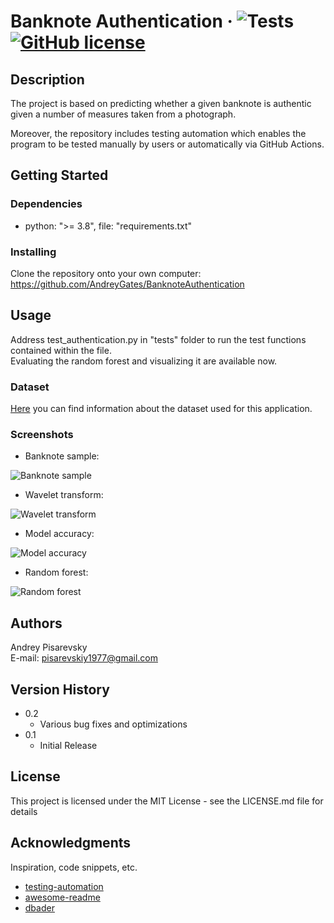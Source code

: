 # Banknote Authentication &middot; ![Tests](https://github.com/AndreyGates/BanknoteAuthentication/actions/workflows/tests.yml/badge.svg) [![GitHub license](https://img.shields.io/badge/license-MIT-blue.svg?style=flat-square)](https://github.com/your/your-project/blob/master/LICENSE)

## Description

The project is based on predicting whether a given banknote is authentic given a number of measures taken from a photograph.

Moreover, the repository includes testing automation which enables the program to be tested manually by users or automatically via GitHub Actions.

## Getting Started

### Dependencies

* python: ">= 3.8", file: "requirements.txt" 

### Installing

Clone the repository onto your own computer: https://github.com/AndreyGates/BanknoteAuthentication

## Usage

Address test_authentication.py in "tests" folder to run the test functions contained within the file.\
Evaluating the random forest and visualizing it are available now.

### Dataset

[Here](https://github.com/AndreyGates/BanknoteAuthentication/blob/main/src/authentication/dataset_info.txt) you can find information about the dataset used for this application.

### Screenshots
* Banknote sample:

![Banknote sample](../BanknoteAuthentication/tests/banknote_sample.PNG) 

* Wavelet transform:

![Wavelet transform](../BanknoteAuthentication/tests/wavelet_transform.PNG)

* Model accuracy:

![Model accuracy](../BanknoteAuthentication/tests/model_accuracy.PNG)

* Random forest:

![Random forest](../BanknoteAuthentication/tests/random_forest.PNG)

## Authors

Andrey Pisarevsky\
E-mail: pisarevskiy1977@gmail.com

## Version History

* 0.2
    * Various bug fixes and optimizations
* 0.1
    * Initial Release

## License

This project is licensed under the MIT License - see the LICENSE.md file for details

## Acknowledgments

Inspiration, code snippets, etc.
* [testing-automation](https://github.com/mCodingLLC/SlapThatLikeButton-TestingStarterProject)
* [awesome-readme](https://github.com/matiassingers/awesome-readme)
* [dbader](https://github.com/dbader/readme-template)
